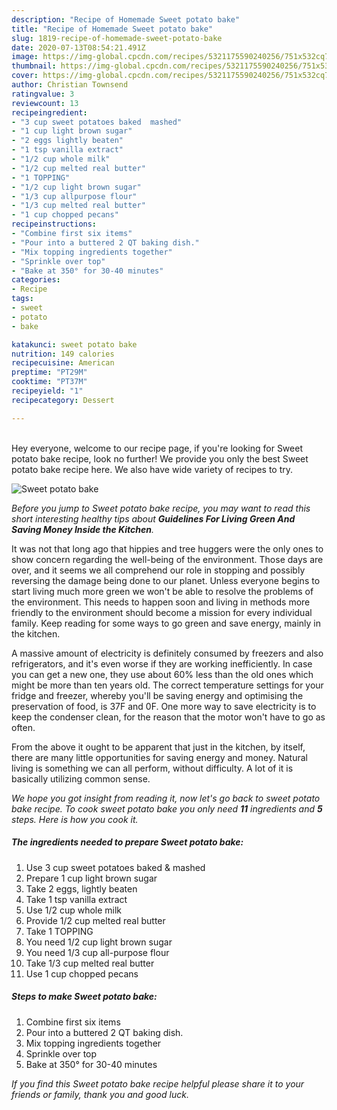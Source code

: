 ```yaml
---
description: "Recipe of Homemade Sweet potato bake"
title: "Recipe of Homemade Sweet potato bake"
slug: 1819-recipe-of-homemade-sweet-potato-bake
date: 2020-07-13T08:54:21.491Z
image: https://img-global.cpcdn.com/recipes/5321175590240256/751x532cq70/sweet-potato-bake-recipe-main-photo.jpg
thumbnail: https://img-global.cpcdn.com/recipes/5321175590240256/751x532cq70/sweet-potato-bake-recipe-main-photo.jpg
cover: https://img-global.cpcdn.com/recipes/5321175590240256/751x532cq70/sweet-potato-bake-recipe-main-photo.jpg
author: Christian Townsend
ratingvalue: 3
reviewcount: 13
recipeingredient:
- "3 cup sweet potatoes baked  mashed"
- "1 cup light brown sugar"
- "2 eggs lightly beaten"
- "1 tsp vanilla extract"
- "1/2 cup whole milk"
- "1/2 cup melted real butter"
- "1 TOPPING"
- "1/2 cup light brown sugar"
- "1/3 cup allpurpose flour"
- "1/3 cup melted real butter"
- "1 cup chopped pecans"
recipeinstructions:
- "Combine first six items"
- "Pour into a buttered 2 QT baking dish."
- "Mix topping ingredients together"
- "Sprinkle over top"
- "Bake at 350° for 30-40 minutes"
categories:
- Recipe
tags:
- sweet
- potato
- bake

katakunci: sweet potato bake 
nutrition: 149 calories
recipecuisine: American
preptime: "PT29M"
cooktime: "PT37M"
recipeyield: "1"
recipecategory: Dessert

---
```

<br>
Hey everyone, welcome to our recipe page, if you're looking for Sweet potato bake recipe, look no further! We provide you only the best Sweet potato bake recipe here. We also have wide variety of recipes to try.
<br>


![Sweet potato bake](https://img-global.cpcdn.com/recipes/5321175590240256/751x532cq70/sweet-potato-bake-recipe-main-photo.jpg)

<i>Before you jump to Sweet potato bake recipe, you may want to read this short interesting healthy tips about 
<strong>Guidelines For Living Green And Saving Money Inside the Kitchen</strong>.</i>
</br>

It was not that long ago that hippies and tree huggers were the only ones to show concern regarding the well-being of the environment. Those days are over, and it seems we all comprehend our role in stopping and possibly reversing the damage being done to our planet. Unless everyone begins to start living much more green we won't be able to resolve the problems of the environment. This needs to happen soon and living in methods more friendly to the environment should become a mission for every individual family. Keep reading for some ways to go green and save energy, mainly in the kitchen.

A massive amount of electricity is definitely consumed by freezers and also refrigerators, and it's even worse if they are working inefficiently. In case you can get a new one, they use about 60% less than the old ones which might be more than ten years old. The correct temperature settings for your fridge and freezer, whereby you'll be saving energy and optimising the preservation of food, is 37F and 0F. One more way to save electricity is to keep the condenser clean, for the reason that the motor won't have to go as often.

From the above it ought to be apparent that just in the kitchen, by itself, there are many little opportunities for saving energy and money. Natural living is something we can all perform, without difficulty. A lot of it is basically utilizing common sense.


<i>We hope you got insight from reading it, now let's go back to sweet potato bake recipe. To cook sweet potato bake you only need <strong>11</strong> ingredients and <strong>5</strong> steps. Here is how you cook it.
</i>

##### The ingredients needed to prepare Sweet potato bake:

1. Use 3 cup sweet potatoes baked &amp; mashed
1. Prepare 1 cup light brown sugar
1. Take 2 eggs, lightly beaten
1. Take 1 tsp vanilla extract
1. Use 1/2 cup whole milk
1. Provide 1/2 cup melted real butter
1. Take 1 TOPPING
1. You need 1/2 cup light brown sugar
1. You need 1/3 cup all-purpose flour
1. Take 1/3 cup melted real butter
1. Use 1 cup chopped pecans


##### Steps to make Sweet potato bake:

1. Combine first six items
1. Pour into a buttered 2 QT baking dish.
1. Mix topping ingredients together
1. Sprinkle over top
1. Bake at 350° for 30-40 minutes


<i>If you find this Sweet potato bake recipe helpful please share it to your friends or family, thank you and good luck.</i>

